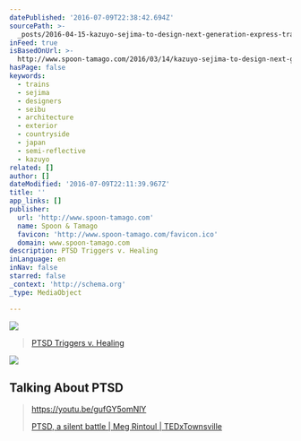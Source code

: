 ```yaml
---
datePublished: '2016-07-09T22:38:42.694Z'
sourcePath: >-
  _posts/2016-04-15-kazuyo-sejima-to-design-next-generation-express-train-that-m.md
inFeed: true
isBasedOnUrl: >-
  http://www.spoon-tamago.com/2016/03/14/kazuyo-sejima-to-design-next-generation-bullet-train-that-melds-into-the-environment/
hasPage: false
keywords:
  - trains
  - sejima
  - designers
  - seibu
  - architecture
  - exterior
  - countryside
  - japan
  - semi-reflective
  - kazuyo
related: []
author: []
dateModified: '2016-07-09T22:11:39.967Z'
title: ''
app_links: []
publisher:
  url: 'http://www.spoon-tamago.com'
  name: Spoon & Tamago
  favicon: 'http://www.spoon-tamago.com/favicon.ico'
  domain: www.spoon-tamago.com
description: PTSD Triggers v. Healing
inLanguage: en
inNav: false
starred: false
_context: 'http://schema.org'
_type: MediaObject

---
```

![](https://the-grid-user-content.s3-us-west-2.amazonaws.com/7e2118a6-7dfc-4a7c-8a15-c8e3efc43053.jpg)

> [PTSD Triggers v. Healing][0]

<article style=""><img src="https://s3-us-west-2.amazonaws.com/the-grid-img/p/d428acceaf4789ee96d43cbcfb33a4bb52fd329d.jpg" /><h1>Talking About PTSD</h1></article>

> https://youtu.be/gufGY5omNlY
> 
> [PTSD, a silent battle | Meg Rintoul | TEDxTownsville][1]



[0]: https://youtu.be/PFW4hYsYF-o
[1]: https://youtu.be/gufGY5omNlY